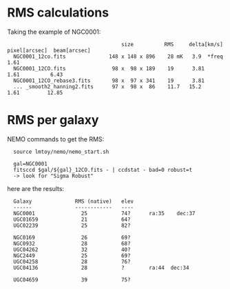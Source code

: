 # RMS calculations

Taking the example of NGC0001:


                                         size          RMS     delta[km/s]   pixel[arcsec]  beam[arcsec]
      NGC0001_12co.fits              148 x 148 x 896    28 mK   3.9  *freq    1.61
      NGC0001_12CO.fits               98 x  98 x 189    19      3.81          1.61          6.43
      NGC0001_12CO_rebase3.fits       98 x  97 x 341    19      3.81
      ... _smooth2_hanning2.fits      97 x  98 x  86    11.7   15.2           1.61         12.85


# RMS per galaxy

NEMO commands to get the RMS:

      source lmtoy/nemo/nemo_start.sh
	
      gal=NGC0001
      fitsccd $gal/${gal}_12CO.fits - | ccdstat - bad=0 robust=t 
      -> look for "Sigma Robust"

here are the results:

      Galaxy              RMS (native)   elev
      ------              ------------   ----
      NGC0001               25           74?      ra:35    dec:37
      UGC01659              21           64?
      UGC02239              25           82?
	  
      NGC0169               26           69?
      NGC0932               28           68?
      UGC04262              32           40?
      NGC2449               25           69?
      UGC04258              28           76?
      UGC04136              28           ?        ra:44  dec:34
	  
      UGC04659              39           75?
